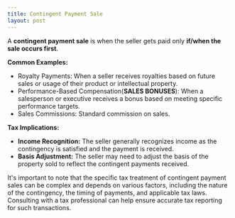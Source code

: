 ```yaml
---
title: Contingent Payment Sale
layout: post
---
```



A **contingent payment sale** is when the seller gets paid only **if/when the sale occurs first**. 

**Common Examples:**

* Royalty Payments: When a seller receives royalties based on future sales or usage of their product or intellectual property.
* Performance-Based Compensation(**SALES BONUSES**): When a salesperson or executive receives a bonus based on meeting specific performance targets.
* Sales Commissions: Standard commission on sales.

**Tax Implications:**

* **Income Recognition:** The seller generally recognizes income as the contingency is satisfied and the payment is received.
* **Basis Adjustment:** The seller may need to adjust the basis of the property sold to reflect the contingent payments received.

It's important to note that the specific tax treatment of contingent payment sales can be complex and depends on various factors, including the nature of the contingency, the timing of payments, and applicable tax laws. Consulting with a tax professional can help ensure accurate tax reporting for such transactions.

